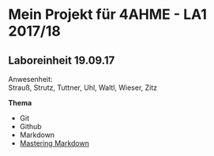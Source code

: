 # Mein Projekt für 4AHME - LA1 2017/18

## Laboreinheit 19.09.17

Anwesenheit:  
Strauß, Strutz, Tuttner, Uhl, Waltl, Wieser, Zitz

**Thema**
* Git
* Github
* Markdown
* [Mastering Markdown](https://guides.github.com/features/mastering-markdown/)
